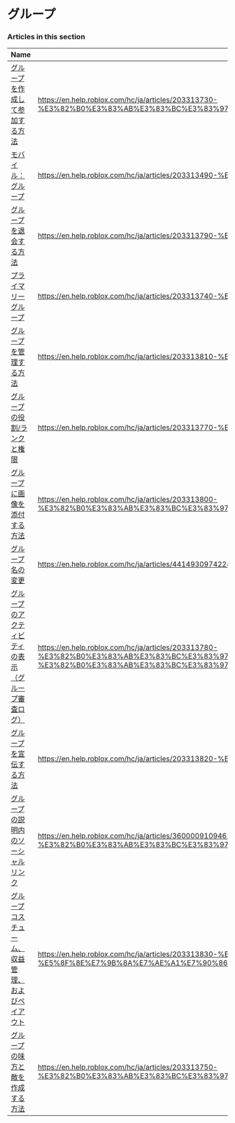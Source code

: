 # グループ  
### Articles in this section
Name|URL
-|-
[グループを作成して参加する方法](./グループを作成して参加する方法.html) |https://en.help.roblox.com/hc/ja/articles/203313730-%E3%82%B0%E3%83%AB%E3%83%BC%E3%83%97%E3%82%92%E4%BD%9C%E6%88%90%E3%81%97%E3%81%A6%E5%8F%82%E5%8A%A0%E3%81%99%E3%82%8B%E6%96%B9%E6%B3%95
[モバイル：グループ](./モバイル：グループ.html) |https://en.help.roblox.com/hc/ja/articles/203313490-%E3%83%A2%E3%83%90%E3%82%A4%E3%83%AB-%E3%82%B0%E3%83%AB%E3%83%BC%E3%83%97
[グループを退会する方法](./グループを退会する方法.html) |https://en.help.roblox.com/hc/ja/articles/203313790-%E3%82%B0%E3%83%AB%E3%83%BC%E3%83%97%E3%82%92%E9%80%80%E4%BC%9A%E3%81%99%E3%82%8B%E6%96%B9%E6%B3%95
[プライマリーグループ](./プライマリーグループ.html) |https://en.help.roblox.com/hc/ja/articles/203313740-%E3%83%97%E3%83%A9%E3%82%A4%E3%83%9E%E3%83%AA%E3%83%BC%E3%82%B0%E3%83%AB%E3%83%BC%E3%83%97
[グループを管理する方法](./グループを管理する方法.html) |https://en.help.roblox.com/hc/ja/articles/203313810-%E3%82%B0%E3%83%AB%E3%83%BC%E3%83%97%E3%82%92%E7%AE%A1%E7%90%86%E3%81%99%E3%82%8B%E6%96%B9%E6%B3%95
[グループの役割/ランクと権限](./グループの役割-ランクと権限.html) |https://en.help.roblox.com/hc/ja/articles/203313770-%E3%82%B0%E3%83%AB%E3%83%BC%E3%83%97%E3%81%AE%E5%BD%B9%E5%89%B2-%E3%83%A9%E3%83%B3%E3%82%AF%E3%81%A8%E6%A8%A9%E9%99%90
[グループに画像を添付する方法](./グループに画像を添付する方法.html) |https://en.help.roblox.com/hc/ja/articles/203313800-%E3%82%B0%E3%83%AB%E3%83%BC%E3%83%97%E3%81%AB%E7%94%BB%E5%83%8F%E3%82%92%E6%B7%BB%E4%BB%98%E3%81%99%E3%82%8B%E6%96%B9%E6%B3%95
[グループ名の変更](./グループ名の変更.html) |https://en.help.roblox.com/hc/ja/articles/4414930974228-%E3%82%B0%E3%83%AB%E3%83%BC%E3%83%97%E5%90%8D%E3%81%AE%E5%A4%89%E6%9B%B4
[グループのアクティビティの表示（グループ審査ログ）](./グループのアクティビティの表示（グループ審査ログ）.html) |https://en.help.roblox.com/hc/ja/articles/203313780-%E3%82%B0%E3%83%AB%E3%83%BC%E3%83%97%E3%81%AE%E3%82%A2%E3%82%AF%E3%83%86%E3%82%A3%E3%83%93%E3%83%86%E3%82%A3%E3%81%AE%E8%A1%A8%E7%A4%BA-%E3%82%B0%E3%83%AB%E3%83%BC%E3%83%97%E5%AF%A9%E6%9F%BB%E3%83%AD%E3%82%B0-
[グループを宣伝する方法](./グループを宣伝する方法.html) |https://en.help.roblox.com/hc/ja/articles/203313820-%E3%82%B0%E3%83%AB%E3%83%BC%E3%83%97%E3%82%92%E5%AE%A3%E4%BC%9D%E3%81%99%E3%82%8B%E6%96%B9%E6%B3%95
[グループの説明内のソーシャルリンク](./グループの説明内のソーシャルリンク.html) |https://en.help.roblox.com/hc/ja/articles/360000910946-%E3%82%B0%E3%83%AB%E3%83%BC%E3%83%97%E3%81%AE%E8%AA%AC%E6%98%8E%E5%86%85%E3%81%AE%E3%82%BD%E3%83%BC%E3%82%B7%E3%83%A3%E3%83%AB%E3%83%AA%E3%83%B3%E3%82%AF
[グループコスチューム、収益管理、およびペイアウト](./グループコスチューム、収益管理、およびペイアウト.html) |https://en.help.roblox.com/hc/ja/articles/203313830-%E3%82%B0%E3%83%AB%E3%83%BC%E3%83%97%E3%82%B3%E3%82%B9%E3%83%81%E3%83%A5%E3%83%BC%E3%83%A0-%E5%8F%8E%E7%9B%8A%E7%AE%A1%E7%90%86-%E3%81%8A%E3%82%88%E3%81%B3%E3%83%9A%E3%82%A4%E3%82%A2%E3%82%A6%E3%83%88
[グループの味方と敵を作成する方法](./グループの味方と敵を作成する方法.html) |https://en.help.roblox.com/hc/ja/articles/203313750-%E3%82%B0%E3%83%AB%E3%83%BC%E3%83%97%E3%81%AE%E5%91%B3%E6%96%B9%E3%81%A8%E6%95%B5%E3%82%92%E4%BD%9C%E6%88%90%E3%81%99%E3%82%8B%E6%96%B9%E6%B3%95